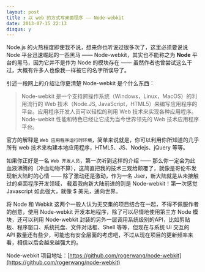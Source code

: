 ```yaml
---
layout: post
title : 以 web 的方式写桌面程序 —— Node-webkit
date: 2013-07-15 22:13
disqus: y
---
```


Node.js 的火热程度即使我不说，想来你也听说过很多次了，这里必须要说说 Node 平台迅速崛起的一匹黑马 —— Node-webkit，其实也不能称之为 **Node** 平台的黑马，因为它并不是作为 Node 的模块存在 —— 虽然作者也曾尝试这么干过，大概有许多人也像我一样被它的名字所误导了。

引述一段网上的介绍让你更清楚 Node-webkit 是个什么东西：

> Node-webkit 是一个支持跨操作系统（Windows，Linux，MacOS）的利用流行的 Web 技术（Node.JS, JavaScript，HTML5）来编写应用程序的平台。应用程序开发人员可以轻松的利用 Web 技术来实现各种应用程序。Node-webkit 性能和特色已经让它成为当今世界领先的 Web 技术应用程序平台。

官方的解释是 `Web 应用程序运行时环境`，简单来说就是，你可以利用你所知道的几乎所有 web 技术来构建本地应用程序，HTML5、JS、Nodejs、jQuery 等等。

如果你正好是一名 `Web 开发人员`，第一次听到这样的介绍 —— 那么你一定会为此血液沸腾的（冷血动物不算），这简直把我的技术三观给颠覆了，就像是哥伦布发现新大陆时的心情 —— 除了激动还是激动，作为一名 Jser，新大陆就是从未接触过的桌面程序开发领域，
载着我向新大陆前进的则是 Node-webkit！第一次感觉 Javascript 如此强大，就像 $ 美元，通向世界。

将 Node 和 Webkit 这两个一般人认为无交集的项目结合在一起，不得不佩服作者的创意，使用 Node-webkit 开发本地程序，除了可以尽情地使用第三方 Node 模块，还可以利用 Node-webkit 封装的另外一层调用系统级别的API，比如剪贴板、程序窗口、系统托盘、文件对话框、Shell 等等，但现在与系统 UI 交互的
API 数量还有些少，可能也有安全层面的考虑吧，不过从现在项目的更新频率来看，相信以后会越来越强大的。

Node-webkit 项目地址：[https://github.com/rogerwang/node-webkit](https://github.com/rogerwang/node-webkit)